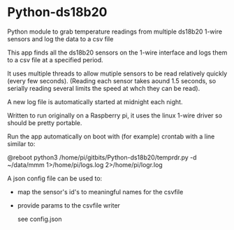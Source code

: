 # Python-ds18b20
Python module to grab temperature readings from multiple ds18b20 1-wire sensors and log the data to a csv file

This app finds all the ds18b20 sensors on the 1-wire interface and logs them to a csv file at a specified period.

It uses multiple threads to allow mutiple sensors to be read relatively quickly (every few seconds).
(Reading each sensor takes aound 1.5 seconds, so serially reading several limits the speed at whch they can be read).

A new log file is automatically started at midnight each night.

Written to run originally on a Raspberry pi, it uses the linux 1-wire driver so should be pretty portable.

Run the app automatically on boot with (for example) crontab with a line similar to:

@reboot python3 /home/pi/gitbits/Python-ds18b20/temprdr.py -d ~/data/mmm 1>/home/pi/logs.log 2>/home/pi/logr.log

A json config file can be used to:
* map the sensor's id's to meaningful names for the csvfile
* provide params to the csvfile writer 

  see config.json
 
